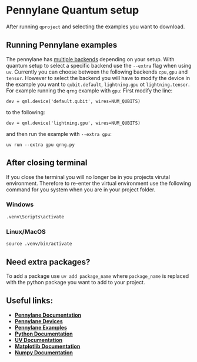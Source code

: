 # Pennylane Quantum setup
After running `qproject` and selecting the examples you want to download.

## Running Pennylane examples
The pennylane has [multiple backends](https://pennylane.ai/devices) depending on your setup. With quantum setup to select a specific backend use the `--extra` flag when using `uv`. Currently you can choose between the following backends `cpu,gpu` and `tensor`. However to select the backend you will have to modify the device in the example you want to `qubit.default`, `lightning.gpu` ot `lightning.tensor`. For example running the `qrng` example with `gpu`:
First modify the line:
```
dev = qml.device('default.qubit', wires=NUM_QUBITS) 
```
to the following:
```
dev = qml.device('lightning.gpu', wires=NUM_QUBITS) 
```
and then run the example with `--extra gpu`:
```
uv run --extra gpu qrng.py  
```

## After closing terminal
If you close the terminal you will no longer be in you projects virutal environment. Therefore to re-enter the virtual environment use the following command for you system when you are in your project folder. 

### Windows
```
.venv\Scripts\activate
```
### Linux/MacOS
```
source .venv/bin/activate
```

## Need extra packages?
To add a package use `uv add package_name` where `package_name` is replaced with the python package you want to add to your project.

## Useful links:

* [**Pennylane Documentation**](https://pennylane.ai/devices)
* [**Pennylane Devices**](https://docs.pennylane.ai/en/stable/)
* [**Pennylane Examples**](https://pennylane.ai/search/?contentType=DEMO&categories=how-to&sort=publication_date)
* [**Python Documentation**](https://docs.python.org/3.12/)
* [**UV Documentation**](https://docs.astral.sh/uv/getting-started/features/#scripts)
* [**Matplotlib Documentation**](https://matplotlib.org/stable/index.html)
* [**Numpy Documentation**](https://numpy.org/devdocs/)